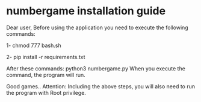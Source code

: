 # numbergame installation guide
Dear user,
Before using the application you need to execute the following commands:

1- chmod 777 bash.sh

2- pip install -r requirements.txt

After these commands:
python3 numbergame.py
When you execute the command, the program will run.

Good games..
Attention: Including the above steps, you will also need to run the program with Root privilege. 
